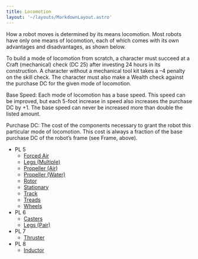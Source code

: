 ```yaml
---
title: Locomotion
layout: '~/layouts/MarkdownLayout.astro'
---
```

How a robot moves is determined by its means locomotion. Most robots have only
one means of locomotion, each of which comes with its own advantages and
disadvantages, as shown below.

To build a mode of locomotion from scratch, a character must succeed at a
Craft (mechanical) check (DC 25) after investing 24 hours in its construction.
A character without a mechanical tool kit takes a –4 penalty on the skill
check. The character must also make a Wealth check against the purchase DC for
the given mode of locomotion.

Base Speed: Each mode of locomotion has a base speed. This speed can be
improved, but each 5-foot increase in speed also increases the purchase DC by
+1. The base speed can never be increased more than double the listed amount.

Purchase DC: The cost of the components necessary to grant the robot this
particular mode of locomotion. This cost is always a fraction of the base
purchase DC of the robot’s frame (see Frame, above).

  * PL 5 
    * [ Forced Air ](/future.d20.srd/robots/locomotion/forced.air)
    * [ Legs (Multiple) ](/future.d20.srd/robots/locomotion/legs.multiple)
    * [ Propeller (Air) ](/future.d20.srd/robots/locomotion/propeller.air)
    * [ Propeller (Water) ](/future.d20.srd/robots/locomotion/propeller.water)
    * [ Rotor ](/future.d20.srd/robots/locomotion/rotor)
    * [ Stationary ](/future.d20.srd/robots/locomotion/stationary)
    * [ Track ](/future.d20.srd/robots/locomotion/track)
    * [ Treads ](/future.d20.srd/robots/locomotion/treads)
    * [ Wheels ](/future.d20.srd/robots/locomotion/wheels)
  * PL 6 
    * [ Casters ](/future.d20.srd/robots/locomotion/casters)
    * [ Legs (Pair) ](/future.d20.srd/robots/locomotion/legs.pair)
  * PL 7 
    * [ Thruster ](/future.d20.srd/robots/locomotion/thruster)
  * PL 8 
    * [ Inductor ](/future.d20.srd/robots/locomotion/inductor)

